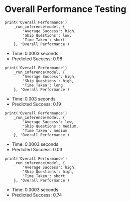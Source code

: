 # Overall Performance Testing
```
print('Overall Performance')
    _run_inference(model, {
        'Average Success': high,
        'Skip Questions': low,
        'Time Taken': short
    }, 'Overall Performance')
```
- Time: 0.0003 seconds
- Predicted Success: 0.98
```
print('Overall Performance')
    _run_inference(model, {
        'Average Success': high,
        'Skip Questions': high,
        'Time Taken': long
    }, 'Overall Performance')
```
- Time: 0.003 seconds
- Predicted Success: 0.19
```
print('Overall Performance')
    _run_inference(model, {
        'Average Success': low,
        'Skip Questions': medium,
        'Time Taken': medium
    }, 'Overall Performance')
```
- Time: 0.0003 seconds
- Predicted Success: 0.03
```
print('Overall Performance')
    _run_inference(model, {
        'Average Success': high,
        'Skip Questions': high,
        'Time Taken': short
    }, 'Overall Performance')
```
- Time: 0.0003 seconds
- Predicted Success: 0.74
